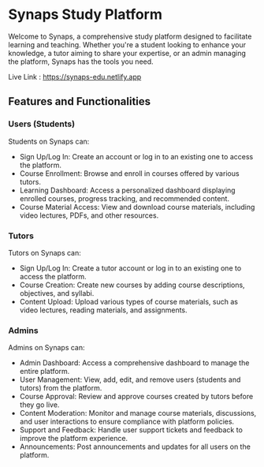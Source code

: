 # Synaps Study Platform

Welcome to Synaps, a comprehensive study platform designed to facilitate learning and teaching. Whether you're a student looking to enhance your knowledge, a tutor aiming to share your expertise, or an admin managing the platform, Synaps has the tools you need.

Live Link : https://synaps-edu.netlify.app

## Features and Functionalities

### Users (Students)

Students on Synaps can:

- Sign Up/Log In: Create an account or log in to an existing one to access the platform.
- Course Enrollment: Browse and enroll in courses offered by various tutors.
- Learning Dashboard: Access a personalized dashboard displaying enrolled courses, progress tracking, and recommended content.
- Course Material Access: View and download course materials, including video lectures, PDFs, and other resources.

### Tutors

Tutors on Synaps can:

- Sign Up/Log In: Create a tutor account or log in to an existing one to access the platform.
- Course Creation: Create new courses by adding course descriptions, objectives, and syllabi.
- Content Upload: Upload various types of course materials, such as video lectures, reading materials, and assignments.

### Admins

Admins on Synaps can:

- Admin Dashboard: Access a comprehensive dashboard to manage the entire platform.
- User Management: View, add, edit, and remove users (students and tutors) from the platform.
- Course Approval: Review and approve courses created by tutors before they go live.
- Content Moderation: Monitor and manage course materials, discussions, and user interactions to ensure compliance with platform policies.
- Support and Feedback: Handle user support tickets and feedback to improve the platform experience.
- Announcements: Post announcements and updates for all users on the platform.


